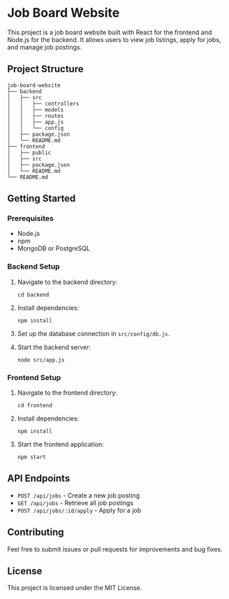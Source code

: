 # Job Board Website

This project is a job board website built with React for the frontend and Node.js for the backend. It allows users to view job listings, apply for jobs, and manage job postings.

## Project Structure

```
job-board-website
├── backend
│   ├── src
│   │   ├── controllers
│   │   ├── models
│   │   ├── routes
│   │   ├── app.js
│   │   └── config
│   ├── package.json
│   └── README.md
├── frontend
│   ├── public
│   ├── src
│   ├── package.json
│   └── README.md
└── README.md
```

## Getting Started

### Prerequisites

- Node.js
- npm
- MongoDB or PostgreSQL

### Backend Setup

1. Navigate to the backend directory:
   ```
   cd backend
   ```

2. Install dependencies:
   ```
   npm install
   ```

3. Set up the database connection in `src/config/db.js`.

4. Start the backend server:
   ```
   node src/app.js
   ```

### Frontend Setup

1. Navigate to the frontend directory:
   ```
   cd frontend
   ```

2. Install dependencies:
   ```
   npm install
   ```

3. Start the frontend application:
   ```
   npm start
   ```

## API Endpoints

- `POST /api/jobs` - Create a new job posting
- `GET /api/jobs` - Retrieve all job postings
- `POST /api/jobs/:id/apply` - Apply for a job

## Contributing

Feel free to submit issues or pull requests for improvements and bug fixes.

## License

This project is licensed under the MIT License.